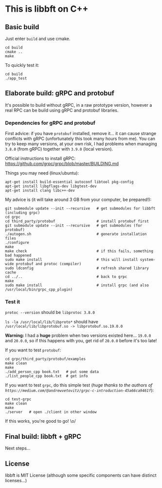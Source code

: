 # This is libbft on C++

## Basic build

Just enter `build` and use cmake.

```
cd build
cmake ..
make
```

To quickly test it:
```
cd build
./app_test
```

## Elaborate build: gRPC and protobuf

It's possible to build without gRPC, in a raw prototype version, however a real RPC can be build using gRPC and protobuf libraries.

### Dependencies for gRPC and protobuf

First advice: if you have `protobuf` installed, remove it... it can cause strange conflicts with gRPC (unfortunately this took many hours from me).
You can try to keep many versions, at your own risk, I had problems when managing `3.8.0` (from gRPC) together with `3.9.0` (local version).

Official instructions to install gRPC: https://github.com/grpc/grpc/blob/master/BUILDING.md

Things you may need (linux/ubuntu):
```
apt-get install build-essential autoconf libtool pkg-config
apt-get install libgflags-dev libgtest-dev
apt-get install clang libc++-dev
```

My advice is (it will take around 3 GB from your computer, be prepared!):

```
git submodule update --init --recursive   # get submodules for libbft (including grpc)
cd grpc
cd third_party/protobuf                   # install protobuf first
git submodule update --init --recursive   # get submodules (for protobuf)
./autogen.sh                              # generate installation files
./configure
make
make check                                # if this fails, something bad happened
sudo make install                         # this will install system-wide protobuf and protoc (compiler)
sudo ldconfig                             # refresh shared library cache
cd ../..                                  # back to grpc
make
sudo make install                         # install grpc (and also /usr/local/bin/grpc_cpp_plugin)
```

### Test it

`protoc --version`  should be `libprotoc 3.8.0`

`ls -la /usr/local/lib/libproto*` should have `/usr/local/lib/libprotobuf.so -> libprotobuf.so.19.0.0`

**Warning:** I had a **huge** problem when two versions existed here... `19.0.0` and `20.0.0`, so if this happens with you, get rid of `20.0.0` before it's too late!

If you want to test `protobuf`:
```
cd grpc/third_party/protobuf/examples
make clean
make
./add_person_cpp book.txt   # put some data
./list_people_cpp book.txt  # get info
```

If you want to test `grpc`, do this simple test (_huge thanks to the authors of `https://medium.com/@andrewvetovitz/grpc-c-introduction-45a66ca9461f`_):
```
cd test-grpc
make clean
make
./server   # open ./client in other window
```

If this works, you're good to go! \o/

## Final build: libbft + gRPC

Next steps...


## License

libbft is MIT License (although some specific components can have distinct licenses...)